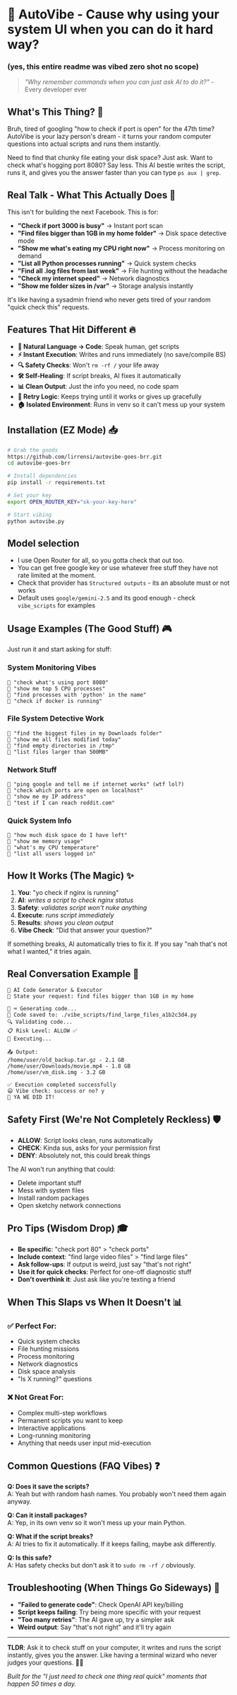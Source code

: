 # 🤖 AutoVibe - Cause why using your system UI when you can do it hard way?

### (yes, this entire readme was vibed zero shot no scope)

> _"Why remember commands when you can just ask AI to do it?"_ - Every developer ever

## What's This Thing? 💭

Bruh, tired of googling "how to check if port is open" for the 47th time? AutoVibe is your lazy person's dream - it turns your random computer questions into actual scripts and runs them instantly.

Need to find that chunky file eating your disk space? Just ask. Want to check what's hogging port 8080? Say less. This AI bestie writes the script, runs it, and gives you the answer faster than you can type `ps aux | grep`.

## Real Talk - What This Actually Does 🎯

This isn't for building the next Facebook. This is for:

-   **"Check if port 3000 is busy"** → Instant port scan
-   **"Find files bigger than 1GB in my home folder"** → Disk space detective mode
-   **"Show me what's eating my CPU right now"** → Process monitoring on demand
-   **"List all Python processes running"** → Quick system checks
-   **"Find all .log files from last week"** → File hunting without the headache
-   **"Check my internet speed"** → Network diagnostics
-   **"Show me folder sizes in /var"** → Storage analysis instantly

It's like having a sysadmin friend who never gets tired of your random "quick check this" requests.

## Features That Hit Different 🔥

-   **🧠 Natural Language → Code**: Speak human, get scripts
-   **⚡ Instant Execution**: Writes and runs immediately (no save/compile BS)
-   **🔍 Safety Checks**: Won't `rm -rf /` your life away
-   **🛠️ Self-Healing**: If script breaks, AI fixes it automatically
-   **📊 Clean Output**: Just the info you need, no code spam
-   **🔄 Retry Logic**: Keeps trying until it works or gives up gracefully
-   **🏠 Isolated Environment**: Runs in venv so it can't mess up your system

## Installation (EZ Mode) 📥

```bash
# Grab the goods
https://github.com/lirrensi/autovibe-goes-brr.git
cd autovibe-goes-brr

# Install dependencies
pip install -r requirements.txt

# Set your key
export OPEN_ROUTER_KEY="sk-your-key-here"

# Start vibing
python autovibe.py
```

## Model selection

-   I use Open Router for all, so you gotta check that out too.
-   You can get free google key or use whatever free stuff they have not rate limited at the moment.
-   Check that provider has `Structured outputs` - its an absolute must or not works
-   Default uses `google/gemini-2.5` and its good enough - check `vibe_scripts` for examples

## Usage Examples (The Good Stuff) 🎮

Just run it and start asking for stuff:

### System Monitoring Vibes

```
💬 "check what's using port 8080"
💬 "show me top 5 CPU processes"
💬 "find processes with 'python' in the name"
💬 "check if docker is running"
```

### File System Detective Work

```
💬 "find the biggest files in my Downloads folder"
💬 "show me all files modified today"
💬 "find empty directories in /tmp"
💬 "list files larger than 500MB"
```

### Network Stuff

```
💬 "ping google and tell me if internet works" (wtf lol?)
💬 "check which ports are open on localhost"
💬 "show me my IP address"
💬 "test if I can reach reddit.com"
```

### Quick System Info

```
💬 "how much disk space do I have left"
💬 "show me memory usage"
💬 "what's my CPU temperature"
💬 "list all users logged in"
```

## How It Works (The Magic) ✨

1. **You**: "yo check if nginx is running"
2. **AI**: _writes a script to check nginx status_
3. **Safety**: _validates script won't nuke anything_
4. **Execute**: _runs script immediately_
5. **Results**: _shows you clean output_
6. **Vibe Check**: "Did that answer your question?"

If something breaks, AI automatically tries to fix it. If you say "nah that's not what I wanted," it tries again.

## Real Conversation Example 📱

```
🤖 AI Code Generator & Executor
💬 State your request: find files bigger than 1GB in my home

🧠 ⌨️ Generating code...
💾 Code saved to: ./vibe_scripts/find_large_files_a1b2c3d4.py
🔍 Validating code...
📋 Risk Level: ALLOW ✅
🚀 Executing...

📤 Output:
/home/user/old_backup.tar.gz - 2.1 GB
/home/user/Downloads/movie.mp4 - 1.8 GB
/home/user/vm_disk.img - 3.2 GB

✅ Execution completed successfully
😃 Vibe check: success or no? y
🤗 YA WE DID IT!
```

## Safety First (We're Not Completely Reckless) 🛡️

-   **ALLOW**: Script looks clean, runs automatically
-   **CHECK**: Kinda sus, asks for your permission first
-   **DENY**: Absolutely not, this could break things

The AI won't run anything that could:

-   Delete important stuff
-   Mess with system files
-   Install random packages
-   Open sketchy network connections

## Pro Tips (Wisdom Drop) 🎓

-   **Be specific**: "check port 80" > "check ports"
-   **Include context**: "find large video files" > "find large files"
-   **Ask follow-ups**: If output is weird, just say "that's not right"
-   **Use it for quick checks**: Perfect for one-off diagnostic stuff
-   **Don't overthink it**: Just ask like you're texting a friend

## When This Slaps vs When It Doesn't 📊

### ✅ Perfect For:

-   Quick system checks
-   File hunting missions
-   Process monitoring
-   Network diagnostics
-   Disk space analysis
-   "Is X running?" questions

### ❌ Not Great For:

-   Complex multi-step workflows
-   Permanent scripts you want to keep
-   Interactive applications
-   Long-running monitoring
-   Anything that needs user input mid-execution

## Common Questions (FAQ Vibes) ❓

**Q: Does it save the scripts?**  
A: Yeah but with random hash names. You probably won't need them again anyway.

**Q: Can it install packages?**  
A: Yep, in its own venv so it won't mess up your main Python.

**Q: What if the script breaks?**  
A: AI tries to fix it automatically. If it keeps failing, maybe ask differently.

**Q: Is this safe?**  
A: Has safety checks but don't ask it to `sudo rm -rf /` obviously.

## Troubleshooting (When Things Go Sideways) 🔧

-   **"Failed to generate code"**: Check OpenAI API key/billing
-   **Script keeps failing**: Try being more specific with your request
-   **"Too many retries"**: The AI gave up, try a simpler ask
-   **Weird output**: Say "that's not right" and it'll try again

---

**TLDR**: Ask it to check stuff on your computer, it writes and runs the script instantly, gives you the answer. Like having a terminal wizard who never judges your questions. 🧙‍♂️

_Built for the "I just need to check one thing real quick" moments that happen 50 times a day._
